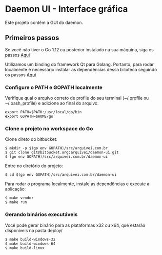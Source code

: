 # Daemon UI - Interface gráfica

Este projeto contém a GUI do daemon.

## Primeiros passos

Se você não tiver o Go 1.12 ou posterior instalado na sua máquina, siga os passos [Aqui](https://golang.org/doc/install)

Utilizamos um binding do framework Qt para Golang. Portanto, para rodar localmente é necessário instalar as dependências dessa bilioteca seguindo os passos [Aqui](https://github.com/therecipe/qt/wiki/Installation-on-Linux)

### Configure o PATH e GOPATH localmente

Verifique qual o arquivo correto de profile do seu terminal (~/.profile ou ~/.bash_profile) e adicione ao final do arquivo:

    export PATH=$PATH:/usr/local/go/bin
    export GOPATH=$HOME/go

### Clone o projeto no workspace do Go

Clone direto do bitbucket:

	$ mkdir -p $(go env GOPATH)/src/arquivei.com.br
	$ git clone git@bitbucket.org:arquivei/daemon-ui.git
    $ (go env GOPATH)/src/arquivei.com.br/daemon-ui

Entre no diretório do projeto:

	$ cd $(go env GOPATH)/src/arquivei.com.br/daemon-ui

Para rodar o programa localmente, instale as dependências e execute a aplicação:

	$ make vendor
    $ make run

### Gerando binários executáveis

Você pode gerar binário para as plataformas x32 ou x64, que estarão disponíveis na pasta deploy/

    $ make build-windows-32
    $ make build-windows-64
    $ make build-linux

